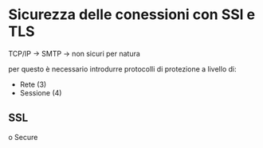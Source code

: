 # Sicurezza delle conessioni con SSl e TLS

TCP/IP -> SMTP -> non sicuri per natura

per questo è necessario introdurre protocolli di protezione a livello di:
- Rete (3)
- Sessione (4)

## SSL

o Secure
<!--stackedit_data:
eyJoaXN0b3J5IjpbLTIzOTUyODIwXX0=
-->